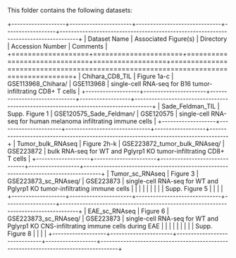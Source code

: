 This folder contains the following datasets:

+-------------------+----------------------+------------------------------+------------------+------------------------------------------------------------------------------------+
| Dataset Name      | Associated Figure(s) | Directory                    | Accession Number | Comments                                                                           |
+===================+======================+==============================+==================+====================================================================================+
| Chihara_CD8_TIL   | Figure 1a-c          | GSE113968_Chihara/           | GSE113968        | single-cell RNA-seq for B16 tumor-infiltrating CD8+ T cells                        |
+-------------------+----------------------+------------------------------+------------------+------------------------------------------------------------------------------------+
| Sade_Feldman_TIL  | Supp. Figure 1       | GSE120575_Sade_Feldman/      | GSE120575        | single-cell RNA-seq for human melanoma infiltrating immune cells                   |
+-------------------+----------------------+------------------------------+------------------+------------------------------------------------------------------------------------+
| Tumor_bulk_RNAseq | Figure 2h-k          | GSE223872_tumor_bulk_RNAseq/ | GSE223872        | bulk RNA-seq for WT and Pglyrp1 KO tumor-infiltrating CD8+ T cells                 |
+-------------------+----------------------+------------------------------+------------------+------------------------------------------------------------------------------------+
| Tumor_sc_RNAseq   | Figure 3             | GSE223873_sc_RNAseq/         | GSE223873        | single-cell RNA-seq for WT and Pglyrp1 KO tumor-infiltrating immune cells          |
|                   |                      |                              |                  |                                                                                    |
|                   | Supp. Figure 5       |                              |                  |                                                                                    |
+-------------------+----------------------+------------------------------+------------------+------------------------------------------------------------------------------------+
| EAE_sc_RNAseq     | Figure 6             | GSE223873_sc_RNAseq/         | GSE223873        | single-cell RNA-seq for WT and Pglyrp1 KO CNS-infiltrating immune cells during EAE |
|                   |                      |                              |                  |                                                                                    |
|                   | Supp. Figure 8       |                              |                  |                                                                                    |
+-------------------+----------------------+------------------------------+------------------+------------------------------------------------------------------------------------+
